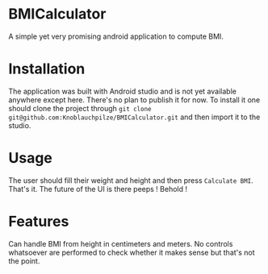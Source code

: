 # BMICalculator

A simple yet very promising android application to compute BMI.

# Installation

The application was built with Android studio and is not yet available anywhere except here. There's no plan to publish it for now.
To install it one should clone the project through `git clone git@github.com:Knoblauchpilze/BMICalculator.git` and then import it to the studio.

# Usage

The user should fill their weight and height and then press `Calculate BMI`. That's it. The future of the UI is there peeps ! Behold !

# Features

Can handle BMI from height in centimeters and meters. No controls whatsoever are performed to check whether it makes sense but that's not the point.
